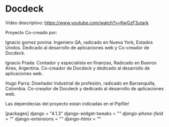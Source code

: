 # Docdeck

Video descriptivo: https://www.youtube.com/watch?v=KwGzF3utark

Proyecto Co-creado por:

  Ignacio gomez povina:
  Ingeniero QA, radicado en Nueva York, Estados Unidos. Dedicado al desarrollo de aplicaciones web y Co-creador de Docdeck.
  
  Ignacio Prada:
  Contador y especialista en finanzas, Radicado en Buenos Aires, Argentina. Co-creador de Docdeck y dedicado al desarrollo de aplicaciones web.
  
  Hugo Parra:
  Diseñador Industrial de profesión, radicado en Barranquilla, Colombia. Co-creador de Docdeck y dedicado al desarrollo de aplicaciones web.


Las dependecias del proyecto estan indicadas en el Pipfile!

  [packages]
  django = "4.1.3"
  django-widget-tweaks = "*"
  django-phone-field = "*"
  django-extensions = "*"
  django-htmx = "*"
